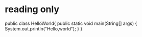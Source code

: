 

# reading only

public class HelloWorld{
    public static void main(String[] args)
    {
    System.out.println("Hello,world");
    }
    }
    
